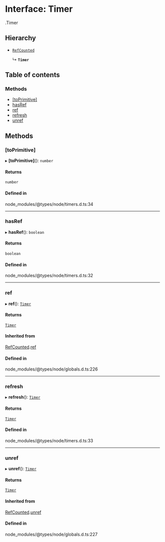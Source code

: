 # Interface: Timer

[<internal>](../wiki/%3Cinternal%3E).Timer

## Hierarchy

- [`RefCounted`](../wiki/%3Cinternal%3E.RefCounted)

  ↳ **`Timer`**

## Table of contents

### Methods

- [[toPrimitive]](../wiki/%3Cinternal%3E.Timer#%5Btoprimitive%5D)
- [hasRef](../wiki/%3Cinternal%3E.Timer#hasref)
- [ref](../wiki/%3Cinternal%3E.Timer#ref)
- [refresh](../wiki/%3Cinternal%3E.Timer#refresh)
- [unref](../wiki/%3Cinternal%3E.Timer#unref)

## Methods

### [toPrimitive]

▸ **[toPrimitive]**(): `number`

#### Returns

`number`

#### Defined in

node_modules/@types/node/timers.d.ts:34

___

### hasRef

▸ **hasRef**(): `boolean`

#### Returns

`boolean`

#### Defined in

node_modules/@types/node/timers.d.ts:32

___

### ref

▸ **ref**(): [`Timer`](../wiki/%3Cinternal%3E.Timer)

#### Returns

[`Timer`](../wiki/%3Cinternal%3E.Timer)

#### Inherited from

[RefCounted](../wiki/%3Cinternal%3E.RefCounted).[ref](../wiki/%3Cinternal%3E.RefCounted#ref)

#### Defined in

node_modules/@types/node/globals.d.ts:226

___

### refresh

▸ **refresh**(): [`Timer`](../wiki/%3Cinternal%3E.Timer)

#### Returns

[`Timer`](../wiki/%3Cinternal%3E.Timer)

#### Defined in

node_modules/@types/node/timers.d.ts:33

___

### unref

▸ **unref**(): [`Timer`](../wiki/%3Cinternal%3E.Timer)

#### Returns

[`Timer`](../wiki/%3Cinternal%3E.Timer)

#### Inherited from

[RefCounted](../wiki/%3Cinternal%3E.RefCounted).[unref](../wiki/%3Cinternal%3E.RefCounted#unref)

#### Defined in

node_modules/@types/node/globals.d.ts:227
